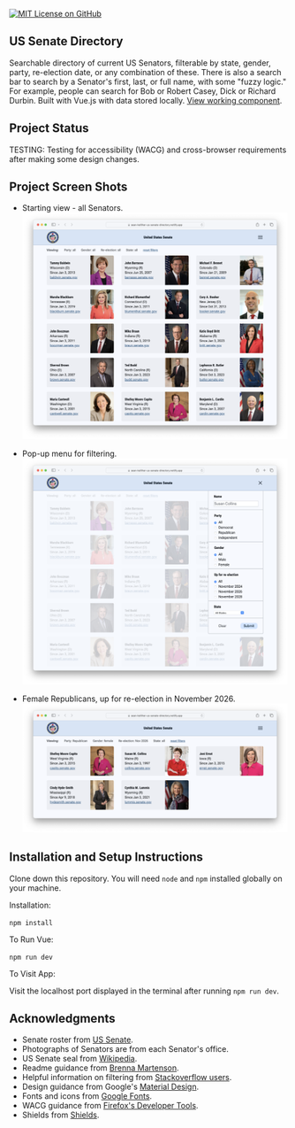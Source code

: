 [![MIT License on GitHub](https://img.shields.io/github/license/seankelliher/us-senate-directory?style=flat-square)](/LICENSE.txt)
## US Senate Directory

Searchable directory of current US Senators, filterable by state, gender, party, re-election date, or any combination of these. There is also a search bar to search by a Senator's first, last, or full name, with some "fuzzy logic." For example, people can search for Bob or Robert Casey, Dick or Richard Durbin. Built with Vue.js with data stored locally. [View working component](https://sean-kelliher-us-senate-directory.netlify.app).

## Project Status

TESTING: Testing for accessibility (WACG) and cross-browser requirements after making some design changes.

## Project Screen Shots

* Starting view - all Senators.
![screen shot of project](/screenshots/us-senate-directory-screenshot1.png?s=600)

* Pop-up menu for filtering.
![screen shot of project](/screenshots/us-senate-directory-screenshot2.png?s=600)

* Female Republicans, up for re-election in November 2026.
![screen shot of project](/screenshots/us-senate-directory-screenshot3.png?s=600)

## Installation and Setup Instructions

Clone down this repository. You will need `node` and `npm` installed globally on your machine.

Installation:

`npm install`  

To Run Vue:

`npm run dev`   

To Visit App:

Visit the localhost port displayed in the terminal after running `npm run dev`.

## Acknowledgments

* Senate roster from [US Senate](https://www.senate.gov/senators/index.htm).
* Photographs of Senators are from each Senator's office.
* US Senate seal from [Wikipedia](https://commons.wikimedia.org/wiki/File:Seal_of_the_United_States_Senate.svg).
* Readme guidance from [Brenna Martenson](https://gist.github.com/martensonbj/6bf2ec2ed55f5be723415ea73c4557c4).
* Helpful information on filtering from [Stackoverflow users](https://stackoverflow.com/questions/11076067/finding-matches-between-multiple-javascript-arrays).
* Design guidance from Google's [Material Design](https://material.io/design).
* Fonts and icons from [Google Fonts](https://fonts.google.com).
* WACG guidance from [Firefox's Developer Tools](https://firefox-source-docs.mozilla.org/devtools-user/#).
* Shields from [Shields](https://shields.io).